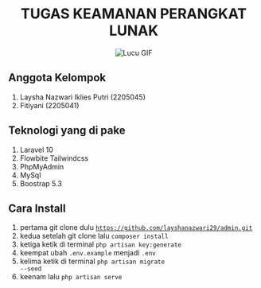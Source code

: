 <h1 align="center">TUGAS KEAMANAN PERANGKAT LUNAK</h1>

<div align="center">
    <img src="https://media.giphy.com/media/ZqlvCTNHpqrio/giphy.gif" alt="Lucu GIF">
</div>

## Anggota Kelompok

1. Laysha Nazwari Iklies Putri (2205045)
2. Fitiyani (2205041)

## Teknologi yang di pake

1. Laravel 10
2. Flowbite Tailwindcss
3. PhpMyAdmin
4. MySql
5. Boostrap 5.3

## Cara Install

1. pertama git clone dulu <code>https://github.com/layshanazwari29/admin.git</code>
2. kedua setelah git clone lalu <code>composer install</code>
3. ketiga ketik di terminal <code>php artisan key:generate</code>
4. keempat ubah <code>.env.example</code> menjadi <code>.env</code>
5. kelima ketik di terminal <code>php artisan migrate --seed</code>
6. keenam lalu <code>php artisan serve</code>
